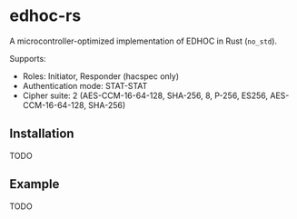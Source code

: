 # edhoc-rs

A microcontroller-optimized implementation of EDHOC in Rust (`no_std`).

Supports:
* Roles: Initiator, Responder (hacspec only)
* Authentication mode: STAT-STAT
* Cipher suite: 2 (AES-CCM-16-64-128, SHA-256, 8, P-256, ES256, AES-CCM-16-64-128, SHA-256)

## Installation

TODO

## Example

TODO
